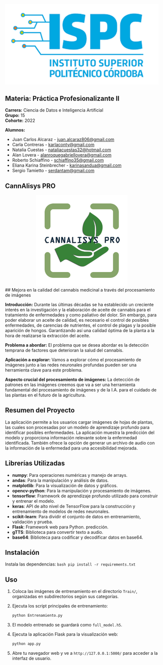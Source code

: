 ![Texto alternativo](LOGOISPC.png)
## Materia: Práctica Profesionalizante II
**Carrera:** Ciencia de Datos e Inteligencia Artificial  
**Grupo:** 15  
**Cohorte:** 2022  

**Alumnos:**
- Juan Carlos Alcaraz - juan.alcaraz806@gmail.com
- Carla Contreras - karlaconty@gmail.com
- Natalia Cuestas - nataliacuestas32@hotmail.com
- Alan Lovera - alanroquegabriellovera@gmail.com
- Roberto Schiaffino - schiaffino35@gmail.com
- Eliana Karina Steinbrecher - karinasandua@gmail.com
- Sergio Tamietto - serdantam@gmail.com
## CannAlisys PRO
<div style="text-align: center;">
    <img src="Cannalisys.png" alt="CannAlisys" width="300">
</div>
## Mejora en la calidad del cannabis medicinal a través del procesamiento de imágenes

**Introducción:**
Durante las últimas décadas se ha establecido un creciente interés en la investigación y la elaboración de aceite de cannabis para el tratamiento de enfermedades y como paliativo del dolor. 
Sin embargo, para poder elaborar un aceite de calidad, es necesario el control de posibles enfermedades, de carencias de nutrientes, el control de plagas y la posible aparición de hongos. Garantizando así una calidad óptima de la planta a la hora de realizarse la extracción del aceite.

**Problema a abordar:**
El problema que se desea abordar es la detección temprana de factores que deterioran la salud del cannabis.

**Aplicación a explorar:**
Vamos a explorar cómo el procesamiento de imágenes junto a las redes neuronales profundas pueden ser una herramienta clave para este problema.

**Aspecto crucial del procesamiento de imágenes:**
La detección de patrones en las imágenes creemos que va a ser una herramienta fundamental del procesamiento de imágenes y de la I.A. para el cuidado de las plantas en el futuro de la agricultura.

## Resumen del Proyecto

La aplicación permite a los usuarios cargar imágenes de hojas de plantas, las cuales son procesadas por un modelo de aprendizaje profundo para identificar posibles enfermedades. La aplicación muestra la predicción del modelo y proporciona información relevante sobre la enfermedad identificada. También ofrece la opción de generar un archivo de audio con la información de la enfermedad para una accesibilidad mejorada.

## Librerías Utilizadas

- **numpy**: Para operaciones numéricas y manejo de arrays.
- **andas**: Para la manipulación y análisis de datos.
- **matplotlib**: Para la visualización de datos y gráficos.
- **opencv-python**: Para la manipulación y procesamiento de imágenes.
- **tensorflow**: Framework de aprendizaje profundo utilizado para construir y entrenar el modelo.
- **keras**: API de alto nivel de TensorFlow para la construcción y entrenamiento de modelos de redes neuronales.
- **scikit-learn**: Para dividir el conjunto de datos en entrenamiento, validación y prueba.
- **Flask**: Framework web para Python.
predicción.
- **gTTS**: Biblioteca para convertir texto a audio.
- **base64**: Biblioteca para codificar y decodificar datos en base64.

## Instalación

Instala las dependencias:
    ```bash
    pip install -r requirements.txt
    ```

## Uso

1. Coloca las imágenes de entrenamiento en el directorio `Train/`, organizadas en subdirectorios según sus categorías.
2. Ejecuta los script principales de entrenamiento:
    ```bash
    python Entrenamiento.py
    ```
3. El modelo entrenado se guardará como `full_model.h5`.
4. Ejecuta la aplicación Flask para la visualización web:
    ```bash
    python app.py
    ```

5. Abre tu navegador web y ve a `http://127.0.0.1:5000/` para acceder a la interfaz de usuario.
